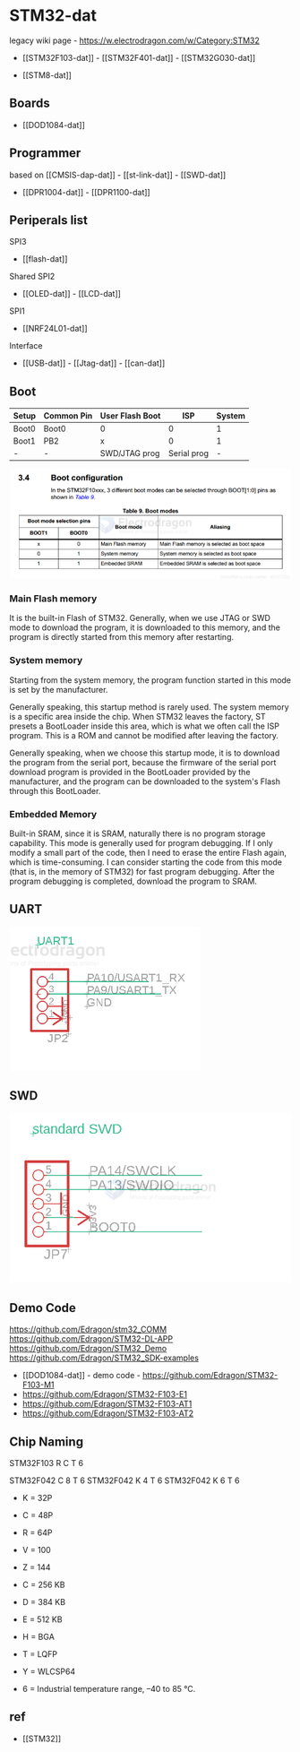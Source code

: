 
# STM32-dat

legacy wiki page - https://w.electrodragon.com/w/Category:STM32


- [[STM32F103-dat]] - [[STM32F401-dat]] - [[STM32G030-dat]]

- [[STM8-dat]]

## Boards 

- [[DOD1084-dat]]

## Programmer 

based on [[CMSIS-dap-dat]] - [[st-link-dat]] - [[SWD-dat]]

- [[DPR1004-dat]] - [[DPR1100-dat]]



## Periperals list 

SPI3
- [[flash-dat]] 

Shared SPI2 
-  [[OLED-dat]] - [[LCD-dat]] 

SPI1
- [[NRF24L01-dat]]

Interface 
- [[USB-dat]] - [[Jtag-dat]] - [[can-dat]]

## Boot 

| Setup | Common Pin | User Flash Boot | ISP         | System |
| ----- | ---------- | --------------- | ----------- | ------ |
| Boot0 | Boot0      | 0               | 0           | 1      |
| Boot1 | PB2        | x               | 0           | 1      |
| -     | -          | SWD/JTAG prog   | Serial prog | -      |

![](2024-07-03-14-37-57.png)


### Main Flash memory
It is the built-in Flash of STM32. Generally, when we use JTAG or SWD mode to download the program, it is downloaded to this memory, and the program is directly started from this memory after restarting.

### System memory
Starting from the system memory, the program function started in this mode is set by the manufacturer. 

Generally speaking, this startup method is rarely used. The system memory is a specific area inside the chip. When STM32 leaves the factory, ST presets a BootLoader inside this area, which is what we often call the ISP program. This is a ROM and cannot be modified after leaving the factory. 

Generally speaking, when we choose this startup mode, it is to download the program from the serial port, because the firmware of the serial port download program is provided in the BootLoader provided by the manufacturer, and the program can be downloaded to the system's Flash through this BootLoader.

### Embedded Memory
Built-in SRAM, since it is SRAM, naturally there is no program storage capability. This mode is generally used for program debugging. If I only modify a small part of the code, then I need to erase the entire Flash again, which is time-consuming. I can consider starting the code from this mode (that is, in the memory of STM32) for fast program debugging. After the program debugging is completed, download the program to SRAM.



## UART 

![](2024-01-13-17-55-57.png)

## SWD 

![](2024-01-13-17-56-21.png)


## Demo Code 

https://github.com/Edragon/stm32_COMM
https://github.com/Edragon/STM32-DL-APP
https://github.com/Edragon/STM32_Demo
https://github.com/Edragon/STM32_SDK-examples

- [[DOD1084-dat]] - demo code - https://github.com/Edragon/STM32-F103-M1
- https://github.com/Edragon/STM32-F103-E1
- https://github.com/Edragon/STM32-F103-AT1
- https://github.com/Edragon/STM32-F103-AT2


## Chip Naming 

STM32F103 R C T 6 

STM32F042 C 8 T 6
STM32F042 K 4 T 6
STM32F042 K 6 T 6

- K = 32P
- C = 48P
- R = 64P 
- V = 100
- Z = 144


- C = 256 KB
- D = 384 KB
- E = 512 KB


- H = BGA
- T = LQFP
- Y = WLCSP64

- 6 = Industrial temperature range, –40 to 85 °C.


## ref 

- [[STM32]]
